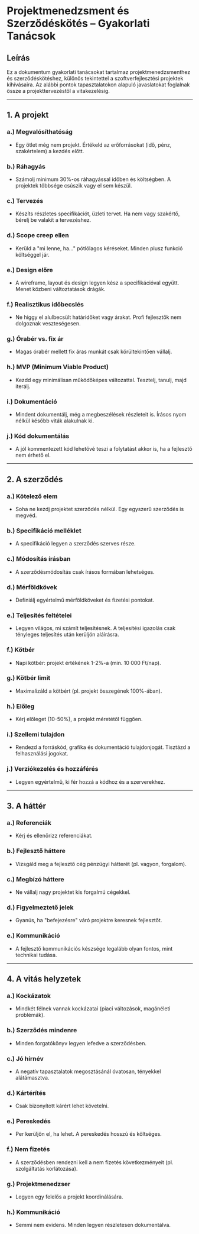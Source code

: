 # Projektmenedzsment és Szerződéskötés – Gyakorlati Tanácsok

## Leírás
Ez a dokumentum gyakorlati tanácsokat tartalmaz projektmenedzsmenthez és szerződéskötéshez, különös tekintettel a szoftverfejlesztési projektek kihívásaira. Az alábbi pontok tapasztalatokon alapuló javaslatokat foglalnak össze a projekttervezéstől a vitakezelésig.

---

## 1. A projekt

### a.) Megvalósíthatóság
- Egy ötlet még nem projekt. Értékeld az erőforrásokat (idő, pénz, szakértelem) a kezdés előtt.

### b.) Ráhagyás
- Számolj minimum 30%-os ráhagyással időben és költségben. A projektek többsége csúszik vagy el sem készül.

### c.) Tervezés
- Készíts részletes specifikációt, üzleti tervet. Ha nem vagy szakértő, bérelj be valakit a tervezéshez.

### d.) Scope creep ellen
- Kerüld a "mi lenne, ha..." pótlólagos kéréseket. Minden plusz funkció költséggel jár.

### e.) Design előre
- A wireframe, layout és design legyen kész a specifikációval együtt. Menet közbeni változtatások drágák.

### f.) Realisztikus időbecslés
- Ne higgy el alulbecsült határidőket vagy árakat. Profi fejlesztők nem dolgoznak veszteségesen.

### g.) Órabér vs. fix ár
- Magas órabér mellett fix áras munkát csak körültekintően vállalj.

### h.) MVP (Minimum Viable Product)
- Kezdd egy minimálisan működőképes változattal. Tesztelj, tanulj, majd iterálj.

### i.) Dokumentáció
- Mindent dokumentálj, még a megbeszélések részleteit is. Írásos nyom nélkül később viták alakulnak ki.

### j.) Kód dokumentálás
- A jól kommentezett kód lehetővé teszi a folytatást akkor is, ha a fejlesztő nem érhető el.

---

## 2. A szerződés

### a.) Kötelező elem
- Soha ne kezdj projektet szerződés nélkül. Egy egyszerű szerződés is megvéd.

### b.) Specifikáció melléklet
- A specifikáció legyen a szerződés szerves része.

### c.) Módosítás írásban
- A szerződésmódosítás csak írásos formában lehetséges.

### d.) Mérföldkövek
- Definiálj egyértelmű mérföldköveket és fizetési pontokat.

### e.) Teljesítés feltételei
- Legyen világos, mi számít teljesítésnek. A teljesítési igazolás csak tényleges teljesítés után kerüljön aláírásra.

### f.) Kötbér
- Napi kötbér: projekt értékének 1-2%-a (min. 10 000 Ft/nap).

### g.) Kötbér limit
- Maximalizáld a kötbért (pl. projekt összegének 100%-ában).

### h.) Előleg
- Kérj előleget (10-50%), a projekt méretétől függően.

### i.) Szellemi tulajdon
- Rendezd a forráskód, grafika és dokumentáció tulajdonjogát. Tisztázd a felhasználási jogokat.

### j.) Verziókezelés és hozzáférés
- Legyen egyértelmű, ki fér hozzá a kódhoz és a szerverekhez.

---

## 3. A háttér

### a.) Referenciák
- Kérj és ellenőrizz referenciákat.

### b.) Fejlesztő háttere
- Vizsgáld meg a fejlesztő cég pénzügyi hátterét (pl. vagyon, forgalom).

### c.) Megbízó háttere
- Ne vállalj nagy projektet kis forgalmú cégekkel.

### d.) Figyelmeztető jelek
- Gyanús, ha "befejezésre" váró projektre keresnek fejlesztőt.

### e.) Kommunikáció
- A fejlesztő kommunikációs készsége legalább olyan fontos, mint technikai tudása.

---

## 4. A vitás helyzetek

### a.) Kockázatok
- Mindkét félnek vannak kockázatai (piaci változások, magánéleti problémák).

### b.) Szerződés mindenre
- Minden forgatókönyv legyen lefedve a szerződésben.

### c.) Jó hírnév
- A negatív tapasztalatok megosztásánál óvatosan, tényekkel alátámasztva.

### d.) Kártérítés
- Csak bizonyított kárért lehet követelni.

### e.) Pereskedés
- Per kerüljön el, ha lehet. A pereskedés hosszú és költséges.

### f.) Nem fizetés
- A szerződésben rendezni kell a nem fizetés következményeit (pl. szolgáltatás korlátozása).

### g.) Projektmenedzser
- Legyen egy felelős a projekt koordinálására.

### h.) Kommunikáció
- Semmi nem evidens. Minden legyen részletesen dokumentálva.
